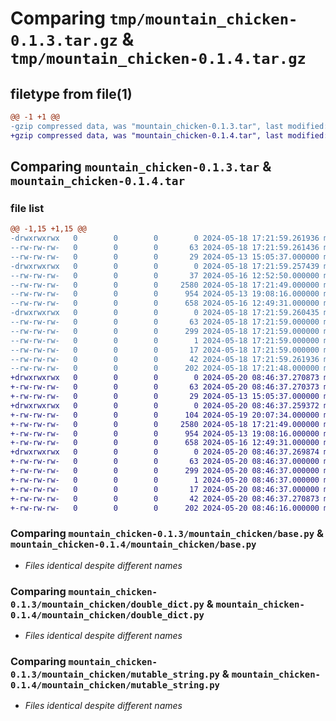 # Comparing `tmp/mountain_chicken-0.1.3.tar.gz` & `tmp/mountain_chicken-0.1.4.tar.gz`

## filetype from file(1)

```diff
@@ -1 +1 @@
-gzip compressed data, was "mountain_chicken-0.1.3.tar", last modified: Sat May 18 17:21:59 2024, max compression
+gzip compressed data, was "mountain_chicken-0.1.4.tar", last modified: Mon May 20 08:46:37 2024, max compression
```

## Comparing `mountain_chicken-0.1.3.tar` & `mountain_chicken-0.1.4.tar`

### file list

```diff
@@ -1,15 +1,15 @@
-drwxrwxrwx   0        0        0        0 2024-05-18 17:21:59.261936 mountain_chicken-0.1.3/
--rw-rw-rw-   0        0        0       63 2024-05-18 17:21:59.261436 mountain_chicken-0.1.3/PKG-INFO
--rw-rw-rw-   0        0        0       29 2024-05-13 15:05:37.000000 mountain_chicken-0.1.3/README.md
-drwxrwxrwx   0        0        0        0 2024-05-18 17:21:59.257439 mountain_chicken-0.1.3/mountain_chicken/
--rw-rw-rw-   0        0        0       37 2024-05-16 12:52:50.000000 mountain_chicken-0.1.3/mountain_chicken/__init__.py
--rw-rw-rw-   0        0        0     2580 2024-05-18 17:21:49.000000 mountain_chicken-0.1.3/mountain_chicken/base.py
--rw-rw-rw-   0        0        0      954 2024-05-13 19:08:16.000000 mountain_chicken-0.1.3/mountain_chicken/double_dict.py
--rw-rw-rw-   0        0        0      658 2024-05-16 12:49:31.000000 mountain_chicken-0.1.3/mountain_chicken/mutable_string.py
-drwxrwxrwx   0        0        0        0 2024-05-18 17:21:59.260435 mountain_chicken-0.1.3/mountain_chicken.egg-info/
--rw-rw-rw-   0        0        0       63 2024-05-18 17:21:59.000000 mountain_chicken-0.1.3/mountain_chicken.egg-info/PKG-INFO
--rw-rw-rw-   0        0        0      299 2024-05-18 17:21:59.000000 mountain_chicken-0.1.3/mountain_chicken.egg-info/SOURCES.txt
--rw-rw-rw-   0        0        0        1 2024-05-18 17:21:59.000000 mountain_chicken-0.1.3/mountain_chicken.egg-info/dependency_links.txt
--rw-rw-rw-   0        0        0       17 2024-05-18 17:21:59.000000 mountain_chicken-0.1.3/mountain_chicken.egg-info/top_level.txt
--rw-rw-rw-   0        0        0       42 2024-05-18 17:21:59.261936 mountain_chicken-0.1.3/setup.cfg
--rw-rw-rw-   0        0        0      202 2024-05-18 17:21:48.000000 mountain_chicken-0.1.3/setup.py
+drwxrwxrwx   0        0        0        0 2024-05-20 08:46:37.270873 mountain_chicken-0.1.4/
+-rw-rw-rw-   0        0        0       63 2024-05-20 08:46:37.270373 mountain_chicken-0.1.4/PKG-INFO
+-rw-rw-rw-   0        0        0       29 2024-05-13 15:05:37.000000 mountain_chicken-0.1.4/README.md
+drwxrwxrwx   0        0        0        0 2024-05-20 08:46:37.259372 mountain_chicken-0.1.4/mountain_chicken/
+-rw-rw-rw-   0        0        0      104 2024-05-19 20:07:34.000000 mountain_chicken-0.1.4/mountain_chicken/__init__.py
+-rw-rw-rw-   0        0        0     2580 2024-05-18 17:21:49.000000 mountain_chicken-0.1.4/mountain_chicken/base.py
+-rw-rw-rw-   0        0        0      954 2024-05-13 19:08:16.000000 mountain_chicken-0.1.4/mountain_chicken/double_dict.py
+-rw-rw-rw-   0        0        0      658 2024-05-16 12:49:31.000000 mountain_chicken-0.1.4/mountain_chicken/mutable_string.py
+drwxrwxrwx   0        0        0        0 2024-05-20 08:46:37.269874 mountain_chicken-0.1.4/mountain_chicken.egg-info/
+-rw-rw-rw-   0        0        0       63 2024-05-20 08:46:37.000000 mountain_chicken-0.1.4/mountain_chicken.egg-info/PKG-INFO
+-rw-rw-rw-   0        0        0      299 2024-05-20 08:46:37.000000 mountain_chicken-0.1.4/mountain_chicken.egg-info/SOURCES.txt
+-rw-rw-rw-   0        0        0        1 2024-05-20 08:46:37.000000 mountain_chicken-0.1.4/mountain_chicken.egg-info/dependency_links.txt
+-rw-rw-rw-   0        0        0       17 2024-05-20 08:46:37.000000 mountain_chicken-0.1.4/mountain_chicken.egg-info/top_level.txt
+-rw-rw-rw-   0        0        0       42 2024-05-20 08:46:37.270873 mountain_chicken-0.1.4/setup.cfg
+-rw-rw-rw-   0        0        0      202 2024-05-20 08:46:16.000000 mountain_chicken-0.1.4/setup.py
```

### Comparing `mountain_chicken-0.1.3/mountain_chicken/base.py` & `mountain_chicken-0.1.4/mountain_chicken/base.py`

 * *Files identical despite different names*

### Comparing `mountain_chicken-0.1.3/mountain_chicken/double_dict.py` & `mountain_chicken-0.1.4/mountain_chicken/double_dict.py`

 * *Files identical despite different names*

### Comparing `mountain_chicken-0.1.3/mountain_chicken/mutable_string.py` & `mountain_chicken-0.1.4/mountain_chicken/mutable_string.py`

 * *Files identical despite different names*


